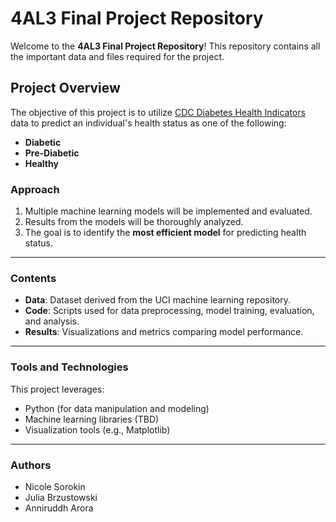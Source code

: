 # 4AL3 Final Project Repository

Welcome to the **4AL3 Final Project Repository**! This repository contains all the important data and files required for the project.

## Project Overview

The objective of this project is to utilize [CDC Diabetes Health Indicators](https://archive.ics.uci.edu/dataset/891/cdc+diabetes+health+indicators) data to predict an individual's health status as one of the following:
- **Diabetic**
- **Pre-Diabetic**
- **Healthy**

### Approach
1. Multiple machine learning models will be implemented and evaluated.
2. Results from the models will be thoroughly analyzed.
3. The goal is to identify the **most efficient model** for predicting health status.

---

### Contents
- **Data**: Dataset derived from the UCI machine learning repository.
- **Code**: Scripts used for data preprocessing, model training, evaluation, and analysis.
- **Results**: Visualizations and metrics comparing model performance.

---

### Tools and Technologies
This project leverages:
- Python (for data manipulation and modeling)
- Machine learning libraries (TBD)
- Visualization tools (e.g., Matplotlib)

---

### Authors
- Nicole Sorokin
- Julia Brzustowski
- Anniruddh Arora
